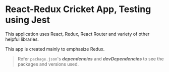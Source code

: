 # React-Redux Cricket App, Testing using Jest
This application uses React, Redux, React Router and variety of other helpful libraries.

This app is created mainly to emphasize Redux.

> Refer `package.json`'s ***dependencies*** and ***devDependencies*** to see the packages and versions used.

